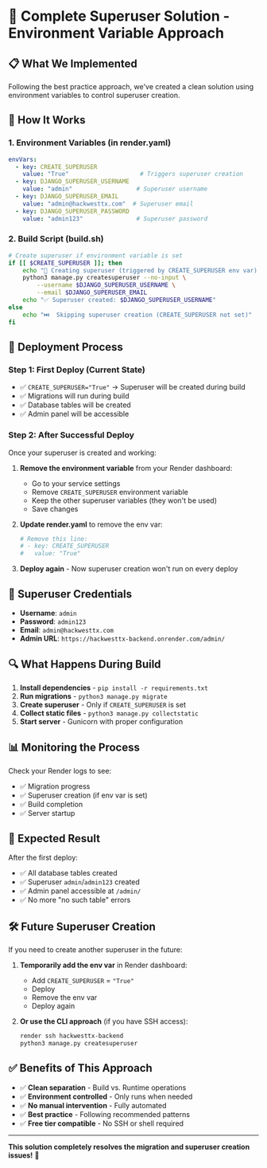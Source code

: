 # 🎯 Complete Superuser Solution - Environment Variable Approach

## 📋 **What We Implemented**

Following the best practice approach, we've created a clean solution using environment variables to control superuser creation.

## 🔧 **How It Works**

### **1. Environment Variables (in render.yaml)**
```yaml
envVars:
  - key: CREATE_SUPERUSER
    value: "True"                    # Triggers superuser creation
  - key: DJANGO_SUPERUSER_USERNAME
    value: "admin"                  # Superuser username
  - key: DJANGO_SUPERUSER_EMAIL
    value: "admin@hackwesttx.com"  # Superuser email
  - key: DJANGO_SUPERUSER_PASSWORD
    value: "admin123"               # Superuser password
```

### **2. Build Script (build.sh)**
```bash
# Create superuser if environment variable is set
if [[ $CREATE_SUPERUSER ]]; then
    echo "👤 Creating superuser (triggered by CREATE_SUPERUSER env var)..."
    python3 manage.py createsuperuser --no-input \
        --username $DJANGO_SUPERUSER_USERNAME \
        --email $DJANGO_SUPERUSER_EMAIL
    echo "✅ Superuser created: $DJANGO_SUPERUSER_USERNAME"
else
    echo "⏭️  Skipping superuser creation (CREATE_SUPERUSER not set)"
fi
```

## 🚀 **Deployment Process**

### **Step 1: First Deploy (Current State)**
- ✅ `CREATE_SUPERUSER="True"` → Superuser will be created during build
- ✅ Migrations will run during build
- ✅ Database tables will be created
- ✅ Admin panel will be accessible

### **Step 2: After Successful Deploy**
Once your superuser is created and working:

1. **Remove the environment variable** from your Render dashboard:
   - Go to your service settings
   - Remove `CREATE_SUPERUSER` environment variable
   - Keep the other superuser variables (they won't be used)
   - Save changes

2. **Update render.yaml** to remove the env var:
   ```yaml
   # Remove this line:
   # - key: CREATE_SUPERUSER
   #   value: "True"
   ```

3. **Deploy again** - Now superuser creation won't run on every deploy

## 🎯 **Superuser Credentials**

- **Username**: `admin`
- **Password**: `admin123`
- **Email**: `admin@hackwesttx.com`
- **Admin URL**: `https://hackwesttx-backend.onrender.com/admin/`

## 🔍 **What Happens During Build**

1. **Install dependencies** - `pip install -r requirements.txt`
2. **Run migrations** - `python3 manage.py migrate`
3. **Create superuser** - Only if `CREATE_SUPERUSER` is set
4. **Collect static files** - `python3 manage.py collectstatic`
5. **Start server** - Gunicorn with proper configuration

## 📊 **Monitoring the Process**

Check your Render logs to see:
- ✅ Migration progress
- ✅ Superuser creation (if env var is set)
- ✅ Build completion
- ✅ Server startup

## 🎉 **Expected Result**

After the first deploy:
- ✅ All database tables created
- ✅ Superuser `admin`/`admin123` created
- ✅ Admin panel accessible at `/admin/`
- ✅ No more "no such table" errors

## 🛠️ **Future Superuser Creation**

If you need to create another superuser in the future:

1. **Temporarily add the env var** in Render dashboard:
   - Add `CREATE_SUPERUSER` = `"True"`
   - Deploy
   - Remove the env var
   - Deploy again

2. **Or use the CLI approach** (if you have SSH access):
   ```bash
   render ssh hackwesttx-backend
   python3 manage.py createsuperuser
   ```

## ✅ **Benefits of This Approach**

- ✅ **Clean separation** - Build vs. Runtime operations
- ✅ **Environment controlled** - Only runs when needed
- ✅ **No manual intervention** - Fully automated
- ✅ **Best practice** - Following recommended patterns
- ✅ **Free tier compatible** - No SSH or shell required

---

**This solution completely resolves the migration and superuser creation issues!** 🎯
